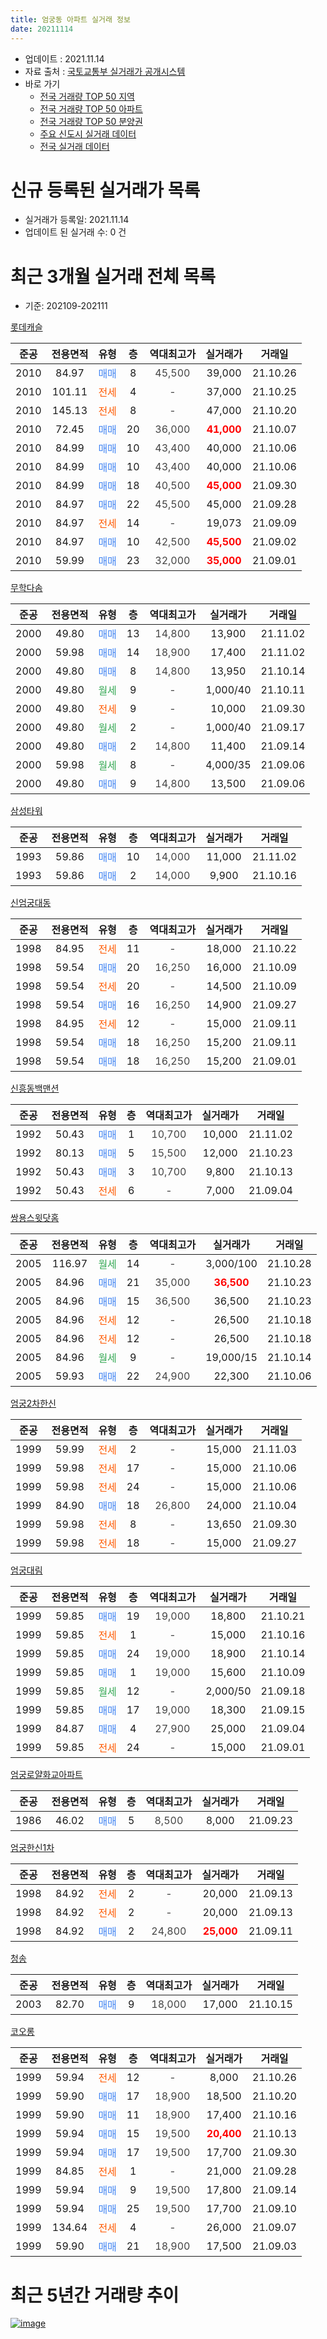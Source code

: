 ```yaml
---
title: 엄궁동 아파트 실거래 정보
date: 20211114
---
```


* 업데이트 : 2021.11.14
* 자료 출처 : [국토교통부 실거래가 공개시스템](http://rt.molit.go.kr)
* 바로 가기
    * [전국 거래량 TOP 50 지역](https://apt-info.github.io/apt-trade-info/tr)
    * [전국 거래량 TOP 50 아파트](https://apt-info.github.io/apt-trade-info/ta)
    * [전국 거래량 TOP 50 분양권](https://apt-info.github.io/apt-trade-info/tb)
    * [주요 신도시 실거래 데이터](https://apt-info.github.io/apt-trade-info/newtown)
    * [전국 실거래 데이터](https://apt-info.github.io/apt-trade-info/all)



<script async src="https://pagead2.googlesyndication.com/pagead/js/adsbygoogle.js"></script>
<!-- 기본광고 -->
<ins class="adsbygoogle"
     style="display:block"
     data-ad-client="ca-pub-1142216861245946"
     data-ad-slot="4805727019"
     data-ad-format="auto"
     data-full-width-responsive="true"></ins>
<script>
     (adsbygoogle = window.adsbygoogle || []).push({});
</script>


# 신규 등록된 실거래가 목록

* 실거래가 등록일: 2021.11.14
* 업데이트 된 실거래 수: 0 건




<script async src="https://pagead2.googlesyndication.com/pagead/js/adsbygoogle.js"></script>
<!-- 기본광고 -->
<ins class="adsbygoogle"
     style="display:block"
     data-ad-client="ca-pub-1142216861245946"
     data-ad-slot="4805727019"
     data-ad-format="auto"
     data-full-width-responsive="true"></ins>
<script>
     (adsbygoogle = window.adsbygoogle || []).push({});
</script>


# 최근 3개월 실거래 전체 목록
* 기준: 202109-202111


[롯데캐슬](https://search.naver.com/search.naver?query=%EB%A1%AF%EB%8D%B0%EC%BA%90%EC%8A%AC)

|준공|전용면적|유형|층|역대최고가|실거래가|거래일|
|:---:|:---:|:---:|:---:|:---:|:---:|:---:|
|2010|84.97|<span style="color:#4285F3">매매</span>|8|<span style="color:#444444">45,500</span>|39,000|21.10.26|
|2010|101.11|<span style="color:#FF5A00">전세</span>|4|<span style="color:#444444">-</span>|37,000|21.10.25|
|2010|145.13|<span style="color:#FF5A00">전세</span>|8|<span style="color:#444444">-</span>|47,000|21.10.20|
|2010|72.45|<span style="color:#4285F3">매매</span>|20|<span style="color:#444444">36,000</span>|<b><span style="color:#FF0000">41,000</span></b>|21.10.07|
|2010|84.99|<span style="color:#4285F3">매매</span>|10|<span style="color:#444444">43,400</span>|40,000|21.10.06|
|2010|84.99|<span style="color:#4285F3">매매</span>|10|<span style="color:#444444">43,400</span>|40,000|21.10.06|
|2010|84.99|<span style="color:#4285F3">매매</span>|18|<span style="color:#444444">40,500</span>|<b><span style="color:#FF0000">45,000</span></b>|21.09.30|
|2010|84.97|<span style="color:#4285F3">매매</span>|22|<span style="color:#444444">45,500</span>|45,000|21.09.28|
|2010|84.97|<span style="color:#FF5A00">전세</span>|14|<span style="color:#444444">-</span>|19,073|21.09.09|
|2010|84.97|<span style="color:#4285F3">매매</span>|10|<span style="color:#444444">42,500</span>|<b><span style="color:#FF0000">45,500</span></b>|21.09.02|
|2010|59.99|<span style="color:#4285F3">매매</span>|23|<span style="color:#444444">32,000</span>|<b><span style="color:#FF0000">35,000</span></b>|21.09.01|

[무학다솜](https://search.naver.com/search.naver?query=%EB%AC%B4%ED%95%99%EB%8B%A4%EC%86%9C)

|준공|전용면적|유형|층|역대최고가|실거래가|거래일|
|:---:|:---:|:---:|:---:|:---:|:---:|:---:|
|2000|49.80|<span style="color:#4285F3">매매</span>|13|<span style="color:#444444">14,800</span>|13,900|21.11.02|
|2000|59.98|<span style="color:#4285F3">매매</span>|14|<span style="color:#444444">18,900</span>|17,400|21.11.02|
|2000|49.80|<span style="color:#4285F3">매매</span>|8|<span style="color:#444444">14,800</span>|13,950|21.10.14|
|2000|49.80|<span style="color:#34A853">월세</span>|9|<span style="color:#444444">-</span>|1,000/40|21.10.11|
|2000|49.80|<span style="color:#FF5A00">전세</span>|9|<span style="color:#444444">-</span>|10,000|21.09.30|
|2000|49.80|<span style="color:#34A853">월세</span>|2|<span style="color:#444444">-</span>|1,000/40|21.09.17|
|2000|49.80|<span style="color:#4285F3">매매</span>|2|<span style="color:#444444">14,800</span>|11,400|21.09.14|
|2000|59.98|<span style="color:#34A853">월세</span>|8|<span style="color:#444444">-</span>|4,000/35|21.09.06|
|2000|49.80|<span style="color:#4285F3">매매</span>|9|<span style="color:#444444">14,800</span>|13,500|21.09.06|

[삼성타워](https://search.naver.com/search.naver?query=%EC%82%BC%EC%84%B1%ED%83%80%EC%9B%8C)

|준공|전용면적|유형|층|역대최고가|실거래가|거래일|
|:---:|:---:|:---:|:---:|:---:|:---:|:---:|
|1993|59.86|<span style="color:#4285F3">매매</span>|10|<span style="color:#444444">14,000</span>|11,000|21.11.02|
|1993|59.86|<span style="color:#4285F3">매매</span>|2|<span style="color:#444444">14,000</span>|9,900|21.10.16|

[신엄궁대동](https://search.naver.com/search.naver?query=%EC%8B%A0%EC%97%84%EA%B6%81%EB%8C%80%EB%8F%99)

|준공|전용면적|유형|층|역대최고가|실거래가|거래일|
|:---:|:---:|:---:|:---:|:---:|:---:|:---:|
|1998|84.95|<span style="color:#FF5A00">전세</span>|11|<span style="color:#444444">-</span>|18,000|21.10.22|
|1998|59.54|<span style="color:#4285F3">매매</span>|20|<span style="color:#444444">16,250</span>|16,000|21.10.09|
|1998|59.54|<span style="color:#FF5A00">전세</span>|20|<span style="color:#444444">-</span>|14,500|21.10.09|
|1998|59.54|<span style="color:#4285F3">매매</span>|16|<span style="color:#444444">16,250</span>|14,900|21.09.27|
|1998|84.95|<span style="color:#FF5A00">전세</span>|12|<span style="color:#444444">-</span>|15,000|21.09.11|
|1998|59.54|<span style="color:#4285F3">매매</span>|18|<span style="color:#444444">16,250</span>|15,200|21.09.11|
|1998|59.54|<span style="color:#4285F3">매매</span>|18|<span style="color:#444444">16,250</span>|15,200|21.09.01|

[신흥동백맨션](https://search.naver.com/search.naver?query=%EC%8B%A0%ED%9D%A5%EB%8F%99%EB%B0%B1%EB%A7%A8%EC%85%98)

|준공|전용면적|유형|층|역대최고가|실거래가|거래일|
|:---:|:---:|:---:|:---:|:---:|:---:|:---:|
|1992|50.43|<span style="color:#4285F3">매매</span>|1|<span style="color:#444444">10,700</span>|10,000|21.11.02|
|1992|80.13|<span style="color:#4285F3">매매</span>|5|<span style="color:#444444">15,500</span>|12,000|21.10.23|
|1992|50.43|<span style="color:#4285F3">매매</span>|3|<span style="color:#444444">10,700</span>|9,800|21.10.13|
|1992|50.43|<span style="color:#FF5A00">전세</span>|6|<span style="color:#444444">-</span>|7,000|21.09.04|

[쌍용스윗닷홈](https://search.naver.com/search.naver?query=%EC%8C%8D%EC%9A%A9%EC%8A%A4%EC%9C%97%EB%8B%B7%ED%99%88)

|준공|전용면적|유형|층|역대최고가|실거래가|거래일|
|:---:|:---:|:---:|:---:|:---:|:---:|:---:|
|2005|116.97|<span style="color:#34A853">월세</span>|14|<span style="color:#444444">-</span>|3,000/100|21.10.28|
|2005|84.96|<span style="color:#4285F3">매매</span>|21|<span style="color:#444444">35,000</span>|<b><span style="color:#FF0000">36,500</span></b>|21.10.23|
|2005|84.96|<span style="color:#4285F3">매매</span>|15|<span style="color:#444444">36,500</span>|36,500|21.10.23|
|2005|84.96|<span style="color:#FF5A00">전세</span>|12|<span style="color:#444444">-</span>|26,500|21.10.18|
|2005|84.96|<span style="color:#FF5A00">전세</span>|12|<span style="color:#444444">-</span>|26,500|21.10.18|
|2005|84.96|<span style="color:#34A853">월세</span>|9|<span style="color:#444444">-</span>|19,000/15|21.10.14|
|2005|59.93|<span style="color:#4285F3">매매</span>|22|<span style="color:#444444">24,900</span>|22,300|21.10.06|

[엄궁2차한신](https://search.naver.com/search.naver?query=%EC%97%84%EA%B6%812%EC%B0%A8%ED%95%9C%EC%8B%A0)

|준공|전용면적|유형|층|역대최고가|실거래가|거래일|
|:---:|:---:|:---:|:---:|:---:|:---:|:---:|
|1999|59.99|<span style="color:#FF5A00">전세</span>|2|<span style="color:#444444">-</span>|15,000|21.11.03|
|1999|59.98|<span style="color:#FF5A00">전세</span>|17|<span style="color:#444444">-</span>|15,000|21.10.06|
|1999|59.98|<span style="color:#FF5A00">전세</span>|24|<span style="color:#444444">-</span>|15,000|21.10.06|
|1999|84.90|<span style="color:#4285F3">매매</span>|18|<span style="color:#444444">26,800</span>|24,000|21.10.04|
|1999|59.98|<span style="color:#FF5A00">전세</span>|8|<span style="color:#444444">-</span>|13,650|21.09.30|
|1999|59.98|<span style="color:#FF5A00">전세</span>|18|<span style="color:#444444">-</span>|15,000|21.09.27|


<script async src="https://pagead2.googlesyndication.com/pagead/js/adsbygoogle.js"></script>
<!-- 기본광고 -->
<ins class="adsbygoogle"
     style="display:block"
     data-ad-client="ca-pub-1142216861245946"
     data-ad-slot="4805727019"
     data-ad-format="auto"
     data-full-width-responsive="true"></ins>
<script>
     (adsbygoogle = window.adsbygoogle || []).push({});
</script>


[엄궁대림](https://search.naver.com/search.naver?query=%EC%97%84%EA%B6%81%EB%8C%80%EB%A6%BC)

|준공|전용면적|유형|층|역대최고가|실거래가|거래일|
|:---:|:---:|:---:|:---:|:---:|:---:|:---:|
|1999|59.85|<span style="color:#4285F3">매매</span>|19|<span style="color:#444444">19,000</span>|18,800|21.10.21|
|1999|59.85|<span style="color:#FF5A00">전세</span>|1|<span style="color:#444444">-</span>|15,000|21.10.16|
|1999|59.85|<span style="color:#4285F3">매매</span>|24|<span style="color:#444444">19,000</span>|18,900|21.10.14|
|1999|59.85|<span style="color:#4285F3">매매</span>|1|<span style="color:#444444">19,000</span>|15,600|21.10.09|
|1999|59.85|<span style="color:#34A853">월세</span>|12|<span style="color:#444444">-</span>|2,000/50|21.09.18|
|1999|59.85|<span style="color:#4285F3">매매</span>|17|<span style="color:#444444">19,000</span>|18,300|21.09.15|
|1999|84.87|<span style="color:#4285F3">매매</span>|4|<span style="color:#444444">27,900</span>|25,000|21.09.04|
|1999|59.85|<span style="color:#FF5A00">전세</span>|24|<span style="color:#444444">-</span>|15,000|21.09.01|

[엄궁로얄화교아파트](https://search.naver.com/search.naver?query=%EC%97%84%EA%B6%81%EB%A1%9C%EC%96%84%ED%99%94%EA%B5%90%EC%95%84%ED%8C%8C%ED%8A%B8)

|준공|전용면적|유형|층|역대최고가|실거래가|거래일|
|:---:|:---:|:---:|:---:|:---:|:---:|:---:|
|1986|46.02|<span style="color:#4285F3">매매</span>|5|<span style="color:#444444">8,500</span>|8,000|21.09.23|

[엄궁한신1차](https://search.naver.com/search.naver?query=%EC%97%84%EA%B6%81%ED%95%9C%EC%8B%A01%EC%B0%A8)

|준공|전용면적|유형|층|역대최고가|실거래가|거래일|
|:---:|:---:|:---:|:---:|:---:|:---:|:---:|
|1998|84.92|<span style="color:#FF5A00">전세</span>|2|<span style="color:#444444">-</span>|20,000|21.09.13|
|1998|84.92|<span style="color:#FF5A00">전세</span>|2|<span style="color:#444444">-</span>|20,000|21.09.13|
|1998|84.92|<span style="color:#4285F3">매매</span>|2|<span style="color:#444444">24,800</span>|<b><span style="color:#FF0000">25,000</span></b>|21.09.11|

[청송](https://search.naver.com/search.naver?query=%EC%B2%AD%EC%86%A1)

|준공|전용면적|유형|층|역대최고가|실거래가|거래일|
|:---:|:---:|:---:|:---:|:---:|:---:|:---:|
|2003|82.70|<span style="color:#4285F3">매매</span>|9|<span style="color:#444444">18,000</span>|17,000|21.10.15|

[코오롱](https://search.naver.com/search.naver?query=%EC%BD%94%EC%98%A4%EB%A1%B1)

|준공|전용면적|유형|층|역대최고가|실거래가|거래일|
|:---:|:---:|:---:|:---:|:---:|:---:|:---:|
|1999|59.94|<span style="color:#FF5A00">전세</span>|12|<span style="color:#444444">-</span>|8,000|21.10.26|
|1999|59.90|<span style="color:#4285F3">매매</span>|17|<span style="color:#444444">18,900</span>|18,500|21.10.20|
|1999|59.90|<span style="color:#4285F3">매매</span>|11|<span style="color:#444444">18,900</span>|17,400|21.10.16|
|1999|59.94|<span style="color:#4285F3">매매</span>|15|<span style="color:#444444">19,500</span>|<b><span style="color:#FF0000">20,400</span></b>|21.10.13|
|1999|59.94|<span style="color:#4285F3">매매</span>|17|<span style="color:#444444">19,500</span>|17,700|21.09.30|
|1999|84.85|<span style="color:#FF5A00">전세</span>|1|<span style="color:#444444">-</span>|21,000|21.09.28|
|1999|59.94|<span style="color:#4285F3">매매</span>|9|<span style="color:#444444">19,500</span>|17,800|21.09.14|
|1999|59.94|<span style="color:#4285F3">매매</span>|25|<span style="color:#444444">19,500</span>|17,700|21.09.10|
|1999|134.64|<span style="color:#FF5A00">전세</span>|4|<span style="color:#444444">-</span>|26,000|21.09.07|
|1999|59.90|<span style="color:#4285F3">매매</span>|21|<span style="color:#444444">18,900</span>|17,500|21.09.03|



<script async src="https://pagead2.googlesyndication.com/pagead/js/adsbygoogle.js"></script>
<!-- 기본광고 -->
<ins class="adsbygoogle"
     style="display:block"
     data-ad-client="ca-pub-1142216861245946"
     data-ad-slot="4805727019"
     data-ad-format="auto"
     data-full-width-responsive="true"></ins>
<script>
     (adsbygoogle = window.adsbygoogle || []).push({});
</script>


# 최근 5년간 거래량 추이


<div style="width:100%;">
    <canvas id="deal_progress" height="200"></canvas>
</div>

<script>
new Chart(document.getElementById("deal_progress"), {
    type: 'line',
    data: {
        labels: ['16.01','16.02','16.03','16.04','16.05','16.06','16.07','16.08','16.09','16.10','16.11','16.12','17.01','17.02','17.03','17.04','17.05','17.06','17.07','17.08','17.09','17.10','17.11','17.12','18.01','18.02','18.03','18.04','18.05','18.06','18.07','18.08','18.09','18.10','18.11','18.12','19.01','19.02','19.03','19.04','19.05','19.06','19.07','19.08','19.09','19.10','19.11','19.12','20.01','20.02','20.03','20.04','20.05','20.06','20.07','20.08','20.09','20.10','20.11','20.12','21.01','21.02','21.03','21.04','21.05','21.06','21.07','21.08','21.09','21.10','21.11'],
        datasets: [{
            label: '매매/분양권',
            data: [27,27,50,71,37,51,71,55,50,58,51,46,21,38,34,24,34,42,48,34,29,31,29,13,24,13,40,14,25,13,10,21,23,29,24,12,17,15,24,16,18,19,22,48,18,34,35,20,27,35,21,26,37,57,56,31,23,63,169,109,37,24,41,39,48,31,36,42,17,20,4],
            borderColor: "rgba(66, 133, 243, 1)",
            backgroundColor: "rgba(66, 133, 243, 0.05)",
            borderWidth: 1,
            pointRadius: 0,
            fill: false,
            lineTension: 0
        },{
            label: '전/월세',
            data: [23,18,25,27,19,26,15,16,23,23,20,18,10,27,17,16,29,11,20,20,15,14,22,20,23,17,25,22,18,20,15,11,22,19,12,14,14,10,16,23,10,11,18,25,20,22,16,12,13,20,22,17,17,17,18,16,26,19,24,18,23,18,24,16,14,20,21,19,14,13,1],
            borderColor: "rgba(255, 90, 0, 1)",
            backgroundColor: "rgba(255, 90, 0, 0.05)",
            borderWidth: 1,
            pointRadius: 0,
            fill: false,
            lineTension: 0
        },{
            label: '합계',
            data: [50,45,75,98,56,77,86,71,73,81,71,64,31,65,51,40,63,53,68,54,44,45,51,33,47,30,65,36,43,33,25,32,45,48,36,26,31,25,40,39,28,30,40,73,38,56,51,32,40,55,43,43,54,74,74,47,49,82,193,127,60,42,65,55,62,51,57,61,31,33,5],
            borderColor: "rgba(0, 0, 0, 1)",
            backgroundColor: "rgba(0, 0, 0, 0.03)",
            borderWidth: 0.1,
            pointRadius: 0,
            fill: true,
            lineTension: 0
        }
        ]
    },
    options: {
        responsive: true,
        title: {
            display: false
        },
        tooltips: {
            mode: 'index',
            intersect: false
        },
        hover: {
            mode: 'nearest',
            intersect: true
        },
        scales: {
            xAxes: [{
                display: true,
                scaleLabel: {
                    display: true,
                    labelString: '년/월'
                }
            }],
            yAxes: [{
                display: true,
                ticks: {
                    suggestedMin: 0,
                },
                scaleLabel: {
                    display: true,
                    labelString: '실거래 수'
                }
            }]
        }
    }
});

</script>


[![image](https://apt-info.github.io/images/2020-01-03-apt-trade-info/1024x500.png)](https://play.google.com/store/apps/details?id=com.aptinfo.apttradeinfo)

